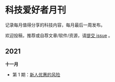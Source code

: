 # 科技爱好者月刊

记录每月值得分享的科技内容，每月最后一周发布。

欢迎投稿，推荐或自荐文章/软件/资源，请[提交 issue](https://github.com/wz930206/monthly/issues) 。

## 2021

**十一月**

- 第 1 期：[新人优惠的风险](docs/issue-1.md)
